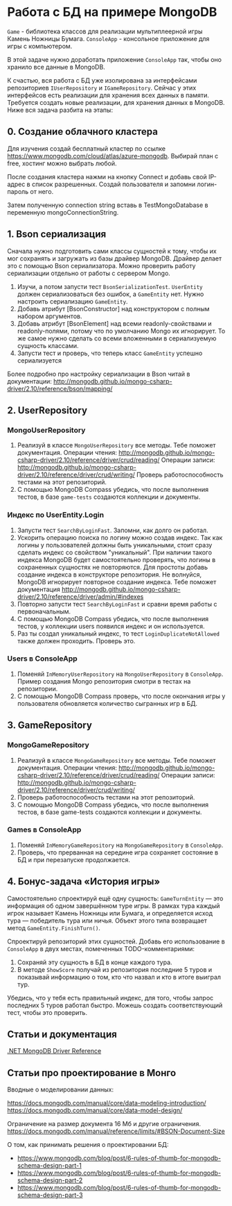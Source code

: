 # Работа с БД на примере MongoDB

`Game` - библиотека классов для реализации мультиплеерной игры Камень Ножницы Бумага.
`ConsoleApp` - консольное приложение для игры с компьютером.

В этой задаче нужно доработать приложение `ConsoleApp` так, чтобы оно хранило все данные в MongoDB.

К счастью, вся работа с БД уже изолирована за интерфейсами репозиториев `IUserRepository` и `IGameRepository`.
Сейчас у этих интерфейсов есть реализации для хранения всех данных в памяти.
Требуется создать новые реализации, для хранения данных в MongoDB. Ниже вся задача разбита на этапы:

## 0. Создание облачного кластера

Для изучения создай бесплатный кластер по ссылке https://www.mongodb.com/cloud/atlas/azure-mongodb.
Выбирай план с free, хостинг можно выбрать любой.

После создания кластера нажми на кнопку Connect и добавь свой IP-адрес в список разрешенных. Создай пользователя и запомни логин-пароль от него.

Затем полученную connection string вставь в TestMongoDatabase в переменную mongoConnectionString.

## 1. Bson сериализация

Сначала нужно подготовить сами классы сущностей к тому, чтобы их мог сохранять и загружать из базы драйвер MongoDB.
Драйвер делает это с помощью Bson сериализатора. Можно проверить работу сериализации отдельно от работы с сервером Mongo.

1. Изучи, а потом запусти тест `BsonSerializationTest`.
   `UserEntity` должен сериализоваться без ошибок, а `GameEntity` нет.
   Нужно настроить сериализацию `GameEntity`.
2. Добавь атрибут [BsonConstructor] над конструктором с полным набором аргументов.
3. Добавь атрибут [BsonElement] над всеми readonly-свойствами и readonly-полями, потому что по умолчанию Mongo их игнорирует.
   То же самое нужно сделать со всеми вложенными в сериализуемую сущность классами.
4. Запусти тест и проверь, что теперь класс `GameEntity` успешно сериализуется

Более подробно про настройку сериализации в Bson читай в документации:
http://mongodb.github.io/mongo-csharp-driver/2.10/reference/bson/mapping/


## 2. UserRepository

### MongoUserRepository

1. Реализуй в классе `MongoUserRepository` все методы.
   Тебе поможет документация.
   Операции чтения: http://mongodb.github.io/mongo-csharp-driver/2.10/reference/driver/crud/reading/
   Операции записи: http://mongodb.github.io/mongo-csharp-driver/2.10/reference/driver/crud/writing/
   Проверь работоспособность тестами на этот репозиторий.
2. С помощью MongoDB Compass убедись, что после выполнения тестов, в базе `game-tests` создаются коллекции и документы.


### Индекс по UserEntity.Login

1. Запусти тест `SearchByLoginFast`. Запомни, как долго он работал.
2. Ускорить операцию поиска по логину можно создав индекс.
   Так как логины у пользователей должны быть уникальными, стоит сразу сделать индекс со свойством "уникальный".
   При наличии такого индекса MongoDB будет самостоятельно проверять, что логины в сохраненных сущностях не повторяются.
   Для простоты добавь создание индекса в конструкторе репозитория. Не волнуйся, MongoDB игнорирует повторное создание индекса.
   Тебе поможет документация http://mongodb.github.io/mongo-csharp-driver/2.10/reference/driver/admin/#indexes
3. Повторно запусти тест `SearchByLoginFast` и сравни время работы с первоначальным.
4. С помощью MongoDB Compass убедись, что после выполнения тестов, у коллекции users появился индекс и он используется.
5. Раз ты создал уникальный индекс, то тест `LoginDuplicateNotAllowed` также должен проходить. Проверь это.


### Users в ConsoleApp

1. Поменяй `InMemoryUserRepository` на `MongoUserRepository` в `ConsoleApp`.
   Пример создания Mongo репозитория смотри в тестах на репозитории.
2. С помощью MongoDB Compass проверь, что после окончания игры у пользователя обновляется количество сыгранных игр в БД.


## 3. GameRepository

### MongoGameRepository

1. Реализуй в классе `MongoGameRepository` все методы.
   Тебе поможет документация.
   Операции чтения: http://mongodb.github.io/mongo-csharp-driver/2.10/reference/driver/crud/reading/
   Операции записи: http://mongodb.github.io/mongo-csharp-driver/2.10/reference/driver/crud/writing/
2. Проверь работоспособность тестами на этот репозиторий.
3. С помощью MongoDB Compass убедись, что после выполнения тестов, в базе game-tests создаются коллекции и документы.


### Games в ConsoleApp

1. Поменяй `InMemoryGameRepository` на `MongoGameRepository` в `ConsoleApp`.
2. Проверь, что прерванная на середине игра сохраняет состояние в БД и при перезапуске продолжается.


## 4. Бонус-задача «История игры»

Самостоятельно спроектируй ещё одну сущность: `GameTurnEntity` — это информация об одном завершённом туре игры.
В рамках тура каждый игрок называет Камень Ножницы или Бумага, и определяется исход тура — победитель тура или ничья.
Объект этого типа возвращает метод `GameEntity.FinishTurn()`.

Спроектируй репозиторий этих сущностей. Добавь его использование в `ConsoleApp` в двух местах, помеченных TODO-комментариями:

1. Сохраняй эту сущность в БД в конце каждого тура.
2. В методе `ShowScore` получай из репозитория последние 5 туров и показывай информацию о том,
   кто что назвал и кто в итоге выиграл тур.

Убедись, что у тебя есть правильный индекс, для того, чтобы запрос последних 5 туров работал быстро.
Можешь создать соответствующий тест, чтобы это проверить.


## Статьи и документация

[.NET MongoDB Driver Reference](http://mongodb.github.io/mongo-csharp-driver/2.10/)


## Статьи про проектирование в Монго

Вводные о моделировании данных: 

https://docs.mongodb.com/manual/core/data-modeling-introduction/
https://docs.mongodb.com/manual/core/data-model-design/

Ограничение на размер документа 16 Мб и другие ограничения. https://docs.mongodb.com/manual/reference/limits/#BSON-Document-Size 

О том, как принимать решения о проектировании БД:

* https://www.mongodb.com/blog/post/6-rules-of-thumb-for-mongodb-schema-design-part-1
* https://www.mongodb.com/blog/post/6-rules-of-thumb-for-mongodb-schema-design-part-2
* https://www.mongodb.com/blog/post/6-rules-of-thumb-for-mongodb-schema-design-part-3
